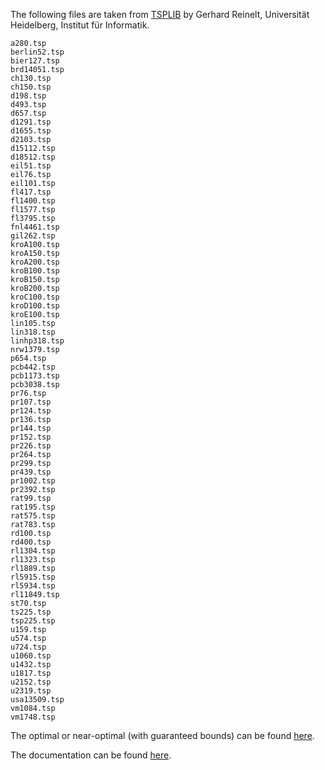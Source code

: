The following files are taken from
[TSPLIB](http://comopt.ifi.uni-heidelberg.de/software/TSPLIB95/) by Gerhard
Reinelt, Universität Heidelberg, Institut für Informatik.

```
a280.tsp
berlin52.tsp
bier127.tsp
brd14051.tsp
ch130.tsp
ch150.tsp
d198.tsp
d493.tsp
d657.tsp
d1291.tsp
d1655.tsp
d2103.tsp
d15112.tsp
d18512.tsp
eil51.tsp
eil76.tsp
eil101.tsp
fl417.tsp
fl1400.tsp
fl1577.tsp
fl3795.tsp
fnl4461.tsp
gil262.tsp
kroA100.tsp
kroA150.tsp
kroA200.tsp
kroB100.tsp
kroB150.tsp
kroB200.tsp
kroC100.tsp
kroD100.tsp
kroE100.tsp
lin105.tsp
lin318.tsp
linhp318.tsp
nrw1379.tsp
p654.tsp
pcb442.tsp
pcb1173.tsp
pcb3038.tsp
pr76.tsp
pr107.tsp
pr124.tsp
pr136.tsp
pr144.tsp
pr152.tsp
pr226.tsp
pr264.tsp
pr299.tsp
pr439.tsp
pr1002.tsp
pr2392.tsp
rat99.tsp
rat195.tsp
rat575.tsp
rat783.tsp
rd100.tsp
rd400.tsp
rl1304.tsp
rl1323.tsp
rl1889.tsp
rl5915.tsp
rl5934.tsp
rl11849.tsp
st70.tsp
ts225.tsp
tsp225.tsp
u159.tsp
u574.tsp
u724.tsp
u1060.tsp
u1432.tsp
u1817.tsp
u2152.tsp
u2319.tsp
usa13509.tsp
vm1084.tsp
vm1748.tsp
```

The optimal or near-optimal (with guaranteed bounds) can be found
[here](http://comopt.ifi.uni-heidelberg.de/software/TSPLIB95/STSP.html).

The documentation can be found
[here](http://comopt.ifi.uni-heidelberg.de/software/TSPLIB95/tsp95.pdf).
